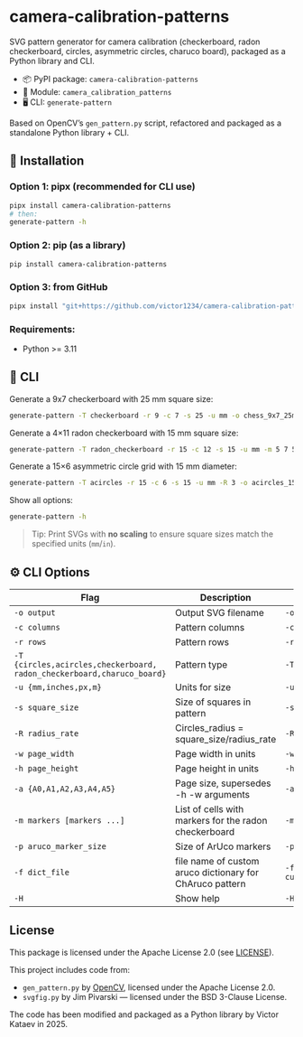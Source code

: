 # camera-calibration-patterns

SVG pattern generator for camera calibration (checkerboard, radon checkerboard, circles, asymmetric circles, charuco board), packaged as a Python library and CLI.

- 📦 PyPI package: `camera-calibration-patterns`
- 🐍 Module: `camera_calibration_patterns`
- 🖥️ CLI: `generate-pattern`

Based on OpenCV’s `gen_pattern.py` script, refactored and packaged as a standalone Python library + CLI.

## 🚀 Installation

### Option 1: pipx (recommended for CLI use)
```bash
pipx install camera-calibration-patterns
# then:
generate-pattern -h
```

### Option 2: pip (as a library)
```bash
pip install camera-calibration-patterns
```

### Option 3: from GitHub
```bash
pipx install "git+https://github.com/victor1234/camera-calibration-patterns.git@v0.1.0"
```

### Requirements:
- Python >= 3.11

## 🧰 CLI

Generate a 9x7 checkerboard with 25 mm square size:
```bash
generate-pattern -T checkerboard -r 9 -c 7 -s 25 -u mm -o chess_9x7_25mm.svg
```

Generate a 4×11 radon checkerboard with 15 mm square size:
```bash
generate-pattern -T radon_checkerboard -r 15 -c 12 -s 15 -u mm -m 5 7 5 8 6 7 radon_15x12_15mm.svg
```

Generate a 15×6 asymmetric circle grid with 15 mm diameter:
```bash
generate-pattern -T acircles -r 15 -c 6 -s 15 -u mm -R 3 -o acircles_15x6_15mm.svg
```

Show all options:
```bash
generate-pattern -h
```

> Tip: Print SVGs with **no scaling** to ensure square sizes match the specified units (`mm`/`in`).

## ⚙️ CLI Options

| Flag | Description | Example |
|------|-------------|---------|
| `-o output` | Output SVG filename | `-o pattern.svg` |
| `-c columns` | Pattern columns | `-c 9` |
| `-r rows` | Pattern rows | `-r 7` |
| `-T {circles,acircles,checkerboard,`<br>`radon_checkerboard,charuco_board}` | Pattern type | `-T checkerboard` |
| `-u {mm,inches,px,m}` | Units for size | `-u mm` |
| `-s square_size` | Size of squares in pattern | `-s 20` |
| `-R radius_rate` | Circles_radius = square_size/radius_rate | `-R 0.8` |
| `-w page_width` | Page width in units | `-w 210` |
| `-h page_height` | Page height in units | `-h 297` |
| `-a {A0,A1,A2,A3,A4,A5}` | Page size, supersedes -h -w arguments | `-a A4` |
| `-m markers [markers ...]` | List of cells with markers for the radon checkerboard | `-m 0 1 2 3` |
| `-p aruco_marker_size` | Size of ArUco markers | `-p 10` |
| `-f dict_file` | file name of custom aruco dictionary for ChAruco pattern | `-f custom_dict.yml` |
| `-H` | Show help | `-H` |


## License

This package is licensed under the Apache License 2.0 (see [LICENSE](./LICENSE)).

This project includes code from:
- `gen_pattern.py` by [OpenCV](https://github.com/opencv/opencv), licensed under the Apache License 2.0.
- `svgfig.py` by Jim Pivarski — licensed under the BSD 3-Clause License.

The code has been modified and packaged as a Python library by Victor Kataev in 2025.
